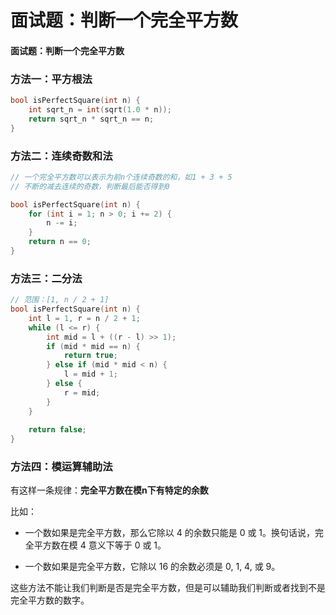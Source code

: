 # 面试题：判断一个完全平方数

#### 面试题：判断一个完全平方数

### 方法一：平方根法

```C++
bool isPerfectSquare(int n) {
    int sqrt_n = int(sqrt(1.0 * n));
    return sqrt_n * sqrt_n == n;
}
```





### 方法二：连续奇数和法

```c++
// 一个完全平方数可以表示为前n个连续奇数的和，如1 + 3 + 5
// 不断的减去连续的奇数，判断最后能否得到0

bool isPerfectSquare(int n) {
    for (int i = 1; n > 0; i += 2) {
        n -= i;
    }
    return n == 0;
}
```



### 方法三：二分法

```c++
// 范围：[1, n / 2 + 1]
bool isPerfectSquare(int n) {
	int l = 1, r = n / 2 + 1;
    while (l <= r) {
        int mid = l + ((r - l) >> 1);
        if (mid * mid == n) {
            return true;
        } else if (mid * mid < n) {
            l = mid + 1;
        } else {
            r = mid;
        }
    }
    
    return false;
}
```



### 方法四：模运算辅助法

有这样一条规律：**完全平方数在模n下有特定的余数**

比如：

- 一个数如果是完全平方数，那么它除以 4 的余数只能是 0 或 1。换句话说，完全平方数在模 4 意义下等于 0 或 1。

- 一个数如果是完全平方数，它除以 16 的余数必须是 0, 1, 4, 或 9。



这些方法不能让我们判断是否是完全平方数，但是可以辅助我们判断或者找到不是完全平方数的数字。
